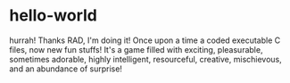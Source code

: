 hello-world
===========

hurrah!
Thanks RAD, I'm doing it!  Once upon a time a coded executable C files, now new fun stuffs! It's a game filled with exciting, pleasurable, sometimes adorable, highly intelligent, resourceful, creative, mischievous, and an abundance of surprise!
